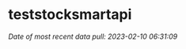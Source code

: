 
<!-- README.md is generated from README.Rmd. Please edit that file -->

# teststocksmartapi

*Date of most recent data pull: 2023-02-10 06:31:09*
